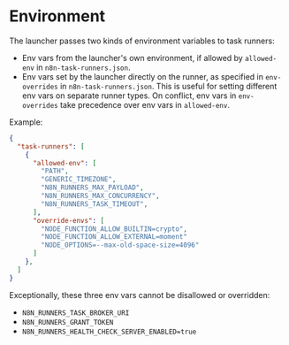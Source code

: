 # Environment

The launcher passes two kinds of environment variables to task runners:

- Env vars from the launcher's own environment, if allowed by `allowed-env` in `n8n-task-runners.json`.
- Env vars set by the launcher directly on the runner, as specified in `env-overrides` in `n8n-task-runners.json`. This is useful for setting different env vars on separate runner types. On conflict, env vars in `env-overrides` take precedence over env vars in `allowed-env`.

Example:

```json
{
  "task-runners": [
    {
      "allowed-env": [
        "PATH",
        "GENERIC_TIMEZONE",
        "N8N_RUNNERS_MAX_PAYLOAD",
        "N8N_RUNNERS_MAX_CONCURRENCY",
        "N8N_RUNNERS_TASK_TIMEOUT",
      ],
      "override-envs": [
        "NODE_FUNCTION_ALLOW_BUILTIN=crypto",
        "NODE_FUNCTION_ALLOW_EXTERNAL=moment"
        "NODE_OPTIONS=--max-old-space-size=4096"
      ]
    },
  ]
}
```

Exceptionally, these three env vars cannot be disallowed or overridden:

- `N8N_RUNNERS_TASK_BROKER_URI`
- `N8N_RUNNERS_GRANT_TOKEN`
- `N8N_RUNNERS_HEALTH_CHECK_SERVER_ENABLED=true`
